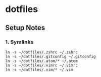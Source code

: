 dotfiles
========

## Setup Notes

### 1. Symlinks

```
ln -s ~/dotfiles/.zshrc ~/.zshrc
ln -s ~/dotfiles/.gitconfig ~/.gitconfig
ln -s ~/dotfiles/.atom/* ~/.atom
ln -s ~/dotfiles/.vimrc ~/.vimrc
ln -s ~/dotfiles/.vim/* ~/.vim
```
